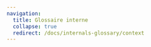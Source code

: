 ```yaml
---
navigation:
  title: Glossaire interne
  collapse: true
  redirect: /docs/internals-glossary/context
---
```

